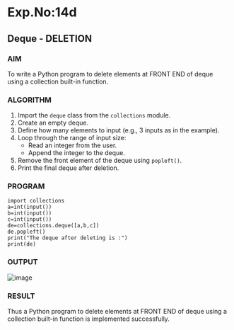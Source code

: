 # Exp.No:14d
## Deque - DELETION

### AIM  
To write a Python program to delete elements at FRONT END of deque using a collection built-in function.

### ALGORITHM  

1. Import the `deque` class from the `collections` module.  
2. Create an empty deque.  
3. Define how many elements to input (e.g., 3 inputs as in the example).  
4. Loop through the range of input size:  
   - Read an integer from the user.  
   - Append the integer to the deque.  
5. Remove the front element of the deque using `popleft()`.  
6. Print the final deque after deletion.  

### PROGRAM  

```
import collections
a=int(input())
b=int(input())
c=int(input())
de=collections.deque([a,b,c])
de.popleft()
print("The deque after deleting is :")
print(de)
```

### OUTPUT
![image](https://github.com/user-attachments/assets/a3973958-87ee-4047-9910-a922fe07486e)

### RESULT
Thus a Python program to delete elements at FRONT END of deque using a collection built-in function is implemented successfully.

